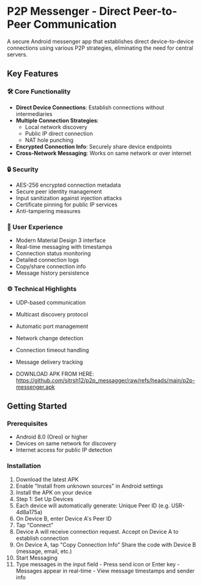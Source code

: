 # P2P Messenger - Direct Peer-to-Peer Communication

A secure Android messenger app that establishes direct device-to-device connections using various P2P strategies, eliminating the need for central servers.

## Key Features

### 🛠️ Core Functionality
- **Direct Device Connections**: Establish connections without intermediaries
- **Multiple Connection Strategies**:
  - Local network discovery
  - Public IP direct connection
  - NAT hole punching
- **Encrypted Connection Info**: Securely share device endpoints
- **Cross-Network Messaging**: Works on same network or over internet

### 🔒 Security
- AES-256 encrypted connection metadata
- Secure peer identity management
- Input sanitization against injection attacks
- Certificate pinning for public IP services
- Anti-tampering measures

### 📱 User Experience
- Modern Material Design 3 interface
- Real-time messaging with timestamps
- Connection status monitoring
- Detailed connection logs
- Copy/share connection info
- Message history persistence

### ⚙️ Technical Highlights
- UDP-based communication
- Multicast discovery protocol
- Automatic port management
- Network change detection
- Connection timeout handling
- Message delivery tracking

- DOWNLOAD APK FROM HERE: https://github.com/sitrsh12/p2p_messagger/raw/refs/heads/main/p2p-messenger.apk

## Getting Started

### Prerequisites
- Android 8.0 (Oreo) or higher
- Devices on same network for discovery
- Internet access for public IP detection

### Installation
1. Download the latest APK 
2. Enable "Install from unknown sources" in Android settings
3. Install the APK on your device
4. Step 1: Set Up Devices
5. Each device will automatically generate: Unique Peer ID (e.g. USR-4d8a175a)
6. On Device B, enter Device A's Peer ID
7. Tap "Connect"
8. Device A will receive connection request. Accept on Device A to establish connection
9. On Device A, tap "Copy Connection Info" Share the code with Device B (message, email, etc.)
10. Start Messaging
11. Type messages in the input field - Press send icon or Enter key - Messages appear in real-time - View message timestamps and sender info


